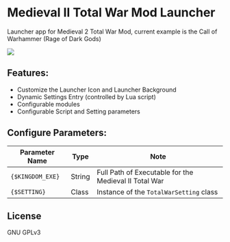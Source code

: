 # Medieval II Total War Mod Launcher
Launcher app for Medieval 2 Total War Mod, current example is the Call of Warhammer (Rage of Dark Gods)  

![](https://media.moddb.com/cache/images/downloads/1/233/232052/thumb_620x2000/2022-05-11_16-31-55-70.png)  

## Features:
* Customize the Launcher Icon and Launcher Background  
* Dynamic Settings Entry (controlled by Lua script)  
* Configurable modules  
* Configurable Script and Setting parameters  

## Configure Parameters:
| Parameter Name| Type |Note|
|---------------|------|----|
|`{$KINGDOM_EXE}`| String|Full Path of Executable for the Medieval II Total War|
|`{$SETTING}`    | Class |Instance of the `TotalWarSetting` class              |  

## License  
GNU GPLv3  
